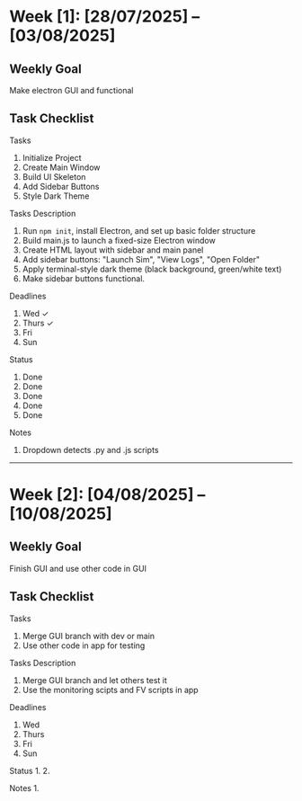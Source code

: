 # Week [1]: [28/07/2025] – [03/08/2025]

## Weekly Goal  
Make electron GUI and functional 

## Task Checklist
Tasks
1. Initialize Project 
2. Create Main Window
3. Build UI Skeleton
4. Add Sidebar Buttons
5. Style Dark Theme 

Tasks Description
1. Run `npm init`, install Electron, and set up basic folder structure
2. Build main.js to launch a fixed-size Electron window
3. Create HTML layout with sidebar and main panel
4. Add sidebar buttons: "Launch Sim", "View Logs", "Open Folder"
5. Apply terminal-style dark theme (black background, green/white text)
6. Make sidebar buttons functional.

Deadlines
1. Wed ✓
2. Thurs ✓
3. Fri 
4. Sun

Status
1. Done
2. Done
3. Done
4. Done
5. Done

Notes
1. Dropdown detects .py and .js scripts

---

# Week [2]: [04/08/2025] – [10/08/2025]

## Weekly Goal  
Finish GUI and use other code in GUI

## Task Checklist
Tasks
1. Merge GUI branch with dev or main
2. Use other code in app for testing

Tasks Description
1. Merge GUI branch and let others test it
2. Use the monitoring scipts and FV scripts in app


Deadlines
1. Wed 
2. Thurs 
3. Fri 
4. Sun

Status
1. 
2. 


Notes
1.